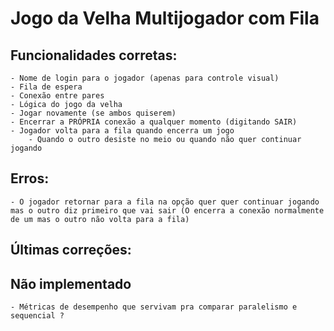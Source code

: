 # Jogo da Velha Multijogador com Fila

## Funcionalidades corretas:
    - Nome de login para o jogador (apenas para controle visual)
    - Fila de espera
    - Conexão entre pares
    - Lógica do jogo da velha
    - Jogar novamente (se ambos quiserem)
    - Encerrar a PRÓPRIA conexão a qualquer momento (digitando SAIR)
    - Jogador volta para a fila quando encerra um jogo
        - Quando o outro desiste no meio ou quando não quer continuar jogando

## Erros:
    - O jogador retornar para a fila na opção quer quer continuar jogando mas o outro diz primeiro que vai sair (O encerra a conexão normalmente de um mas o outro não volta para a fila)

## Últimas correções:



## Não implementado
    - Métricas de desempenho que servivam pra comparar paralelismo e sequencial ?

